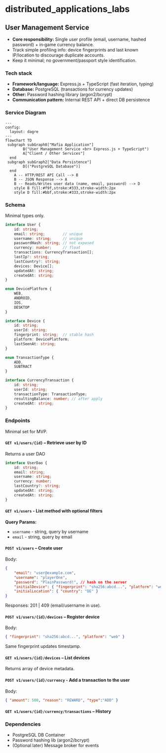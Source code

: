 # distributed_applications_labs

## User Management Service

* **Core responsibility:** Single user profile (email, username, hashed password) + in‑game currency balance.
* Track simple profiling info: device fingerprints and last known IP/location to discourage duplicate accounts.
* Keep it minimal; no government/passport style identification.

### Tech stack

* **Framework/language:** Express.js + TypeScript (fast iteration, typing)
* **Database:** PostgreSQL (transactions for currency updates)
* **Other:** Password hashing library (argon2/bcrypt)
* **Communication pattern:** Internal REST API + direct DB persistence

### Service Diagram

```mermaid
---
config:
  layout: dagre
---
flowchart TD
 subgraph subGraph0["Mafia Application"]
        B("User Management Service <br> Express.js + TypeScript")
        A["Client / Other Services"]
  end
 subgraph subGraph2["Data Persistence"]
        D[("PostgreSQL Database")]
  end
    A -- HTTP/REST API Call --> B
    B -- JSON Response --> A
    B -- Reads/Writes user data (name, email, password) --> D
    style B fill:#f9f,stroke:#333,stroke-width:2px
    style D fill:#bbf,stroke:#333,stroke-width:2px
```

### Schema

Minimal types only.

```typescript
interface User {
    id: string;
    email: string;        // unique
    username: string;     // unique
    passwordHash: string; // not exposed
    currency: number;     // float
    transactions: CurrencyTransaction[];
    lastIp?: string;
    lastCountry?: string;
    devices: Device[];
    updatedAt: string;
    createdAt: string;
}

enum DevicePlatform {
    WEB,
    ANDROID,
    IOS,
    DESKTOP
}

interface Device {
    id: string;
    userId: string;
    fingerprint: string;  // stable hash
    platform: DevicePlatform;
    lastSeenAt: string;
}

enum TransactionType {
    ADD,
    SUBTRACT
}

interface CurrencyTransaction {
    id: string;
    userId: string;
    transactionType: TransactionType; 
    resultingBalance: number; // after apply
    createdAt: string;
}
```

### Endpoints

Minimal set for MVP.

#### `GET v1/users/{id}` – Retrieve user by ID

Returns a user DAO

```typescript
interface UserDao {
    id: string;
    email: string;
    username: string;
    currency: number;
    lastCountry?: string;
    updatedAt: string;
    createdAt: string;
}
```

#### `GET v1/users` - List method with optional filters

**Query Params:**

* `username` - string, query by username
* `email` - string, query by email

#### `POST v1/users` – Create user

Body:

```json
{
    "email": "user@example.com",
    "username": "playerOne",
    "password": "PlainPassword!", // hash on the server
    "initialDevice": { "fingerprint": "sha256:abcd...", "platform": "web" },
    "initialLocation": { "country": "DE" }
}
```

Responses: 201 | 409 (email/username in use).

#### `POST v1/users/{id}/devices` – Register device

Body:

```json
{ "fingerprint": "sha256:abcd...", "platform": "web" }
```

Same fingerprint updates timestamp.

#### `GET v1/users/{id}/devices` – List devices

Returns array of device metadata.

#### `POST v1/users/{id}/currency` - Add a transaction to the user

Body:

```json
{ "amount": 500, "reason": "REWARD", "type":"ADD" }
```

#### `GET v1/users/{id}/currency/transactions` – History

### Dependencies

* PostgreSQL DB Container
* Password hashing lib (argon2/bcrypt)
* (Optional later) Message broker for events
